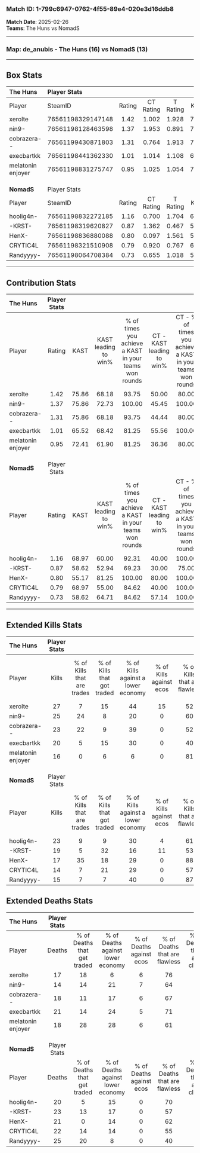 ### Match ID: 1-799c6947-0762-4f55-89e4-020e3d16ddb8  
**Match Date**: 2025-02-26  
**Teams**: The Huns vs NomadS  

---  

### **Map**: de_anubis - The Huns (16) vs NomadS (13)  
---  

## Box Stats  

| **The Huns**      | Player Stats      |        |           |          |       |      |       |         |        |      |     |
| :- | :- | :-: | :-: | :-: | :-: | :-: | :-: | :-: | :-: | :-: | :-: |
| Player            | SteamID           | Rating | CT Rating | T Rating | KAST  | ADR  | Kills | Assists | Deaths | K/D  | HS% |
| xerolte           | 76561198329147148 |  1.42  |   1.002   |  1.928   | 75.86 | 94.7 |  27   |    4    |   17   | 1.59 | 59  |
| nin9-             | 76561198128463598 |  1.37  |   1.953   |  0.891   | 75.86 | 75.8 |  25   |    6    |   14   | 1.79 | 20  |
| cobrazera--       | 76561199430871803 |  1.31  |   0.764   |  1.913   | 75.86 | 96.7 |  23   |   10    |   18   | 1.28 | 60  |
| execbartkk        | 76561198441362330 |  1.01  |   1.014   |  1.108   | 65.52 | 75.8 |  20   |    4    |   21   | 0.95 | 75  |
| melatonin enjoyer | 76561198831275747 |  0.95  |   1.025   |  1.054   | 72.41 | 61.3 |  16   |    4    |   18   | 0.89 | 75  |
|                   |                   |        |           |          |       |      |       |         |        |      |     |
|                   |                   |        |           |          |       |      |       |         |        |      |     |
|                   |                   |        |           |          |       |      |       |         |        |      |     |
| **NomadS**        | Player Stats      |        |           |          |       |      |       |         |        |      |     |
| Player            | SteamID           | Rating | CT Rating | T Rating | KAST  | ADR  | Kills | Assists | Deaths | K/D  | HS% |
| hoolig4n-         | 76561198832272185 |  1.16  |   0.700   |  1.704   | 68.97 | 83.6 |  23   |    4    |   20   | 1.15 | 39  |
| -KRST-            | 76561198319620827 |  0.87  |   1.362   |  0.467   | 58.62 | 70.8 |  19   |    4    |   23   | 0.83 | 68  |
| HenX-             | 76561198836880088 |  0.80  |   0.097   |  1.561   | 55.17 | 64.0 |  17   |    4    |   21   | 0.81 | 41  |
| CRYTIC4L          | 76561198321510908 |  0.79  |   0.920   |  0.767   | 68.97 | 60.3 |  14   |    5    |   22   | 0.64 | 50  |
| Randyyyy-         | 76561198064708384 |  0.73  |   0.655   |  1.018   | 58.62 | 70.6 |  15   |    8    |   25   | 0.60 | 80  |
---  

## Contribution Stats  

| **The Huns**      | Player Stats |       |                      |                                                        |                           |                                                             |                          |                                                            |
| :- | :-: | :-: | :-: | :-: | :-: | :-: | :-: | :-: |
| Player            |    Rating    | KAST  | KAST leading to win% | % of times you achieve a KAST in your teams won rounds | CT - KAST leading to win% | CT - % of times you achieve a KAST in your teams won rounds | T - KAST leading to win% | T - % of times you achieve a KAST in your teams won rounds |
| xerolte           |     1.42     | 75.86 |        68.18         |                         93.75                          |           50.00           |                            80.00                            |          78.57           |                           100.00                           |
| nin9-             |     1.37     | 75.86 |        72.73         |                         100.00                         |           45.45           |                           100.00                            |          100.00          |                           100.00                           |
| cobrazera--       |     1.31     | 75.86 |        68.18         |                         93.75                          |           44.44           |                            80.00                            |          84.62           |                           100.00                           |
| execbartkk        |     1.01     | 65.52 |        68.42         |                         81.25                          |           55.56           |                           100.00                            |          80.00           |                           72.73                            |
| melatonin enjoyer |     0.95     | 72.41 |        61.90         |                         81.25                          |           36.36           |                            80.00                            |          90.00           |                           81.82                            |
|                   |              |       |                      |                                                        |                           |                                                             |                          |                                                            |
|                   |              |       |                      |                                                        |                           |                                                             |                          |                                                            |
|                   |              |       |                      |                                                        |                           |                                                             |                          |                                                            |
| **NomadS**        | Player Stats |       |                      |                                                        |                           |                                                             |                          |                                                            |
| Player            |    Rating    | KAST  | KAST leading to win% | % of times you achieve a KAST in your teams won rounds | CT - KAST leading to win% | CT - % of times you achieve a KAST in your teams won rounds | T - KAST leading to win% | T - % of times you achieve a KAST in your teams won rounds |
| hoolig4n-         |     1.16     | 68.97 |        60.00         |                         92.31                          |           40.00           |                           100.00                            |          80.00           |                           88.89                            |
| -KRST-            |     0.87     | 58.62 |        52.94         |                         69.23                          |           30.00           |                            75.00                            |          85.71           |                           66.67                            |
| HenX-             |     0.80     | 55.17 |        81.25         |                         100.00                         |           80.00           |                           100.00                            |          81.82           |                           100.00                           |
| CRYTIC4L          |     0.79     | 68.97 |        55.00         |                         84.62                          |           40.00           |                           100.00                            |          70.00           |                           77.78                            |
| Randyyyy-         |     0.73     | 58.62 |        64.71         |                         84.62                          |           57.14           |                           100.00                            |          70.00           |                           77.78                            |
---  

## Extended Kills Stats  

| **The Huns**      | Player Stats |                            |                            |                                    |                         |                              |                                 |                                       |                    |           |
| :- | :-: | :-: | :-: | :-: | :-: | :-: | :-: | :-: | :-: | :-: |
| Player            |    Kills     | % of Kills that are trades | % of Kills that got traded | % of Kills against a lower economy | % of Kills against ecos | % of Kills that are flawless | % of Kills that are close duels | % of Kills that are assisted by flash | Pistol Round Kills | AWP Kills |
| xerolte           |      27      |             7              |             15             |                 44                 |           15            |              52              |                4                |                   4                   |         0          |     2     |
| nin9-             |      25      |             24             |             8              |                 20                 |            0            |              60              |                0                |                   0                   |         13         |     1     |
| cobrazera--       |      23      |             22             |             9              |                 39                 |            0            |              52              |                0                |                   0                   |         1          |     0     |
| execbartkk        |      20      |             5              |             15             |                 30                 |            0            |              40              |                5                |                  25                   |         0          |     2     |
| melatonin enjoyer |      16      |             0              |             6              |                 6                  |            0            |              81              |                6                |                   0                   |         0          |     1     |
|                   |              |                            |                            |                                    |                         |                              |                                 |                                       |                    |           |
|                   |              |                            |                            |                                    |                         |                              |                                 |                                       |                    |           |
|                   |              |                            |                            |                                    |                         |                              |                                 |                                       |                    |           |
| **NomadS**        | Player Stats |                            |                            |                                    |                         |                              |                                 |                                       |                    |           |
| Player            |    Kills     | % of Kills that are trades | % of Kills that got traded | % of Kills against a lower economy | % of Kills against ecos | % of Kills that are flawless | % of Kills that are close duels | % of Kills that are assisted by flash | Pistol Round Kills | AWP Kills |
| hoolig4n-         |      23      |             9              |             9              |                 30                 |            4            |              61              |                0                |                   4                   |         10         |     0     |
| -KRST-            |      19      |             5              |             32             |                 16                 |           11            |              53              |               11                |                   0                   |         0          |     1     |
| HenX-             |      17      |             35             |             18             |                 29                 |            0            |              88              |                0                |                   0                   |         0          |     4     |
| CRYTIC4L          |      14      |             7              |             21             |                 29                 |            0            |              57              |                7                |                   0                   |         0          |     0     |
| Randyyyy-         |      15      |             7              |             7              |                 40                 |            0            |              87              |                0                |                   0                   |         0          |     4     |
## Extended Deaths Stats  

| **The Huns**      | Player Stats |                             |                                   |                          |                               |                            |                           |               |
| :- | :-: | :-: | :-: | :-: | :-: | :-: | :-: | :-: |
| Player            |    Deaths    | % of Deaths that get traded | % of Deaths against lower economy | % of Deaths against ecos | % of Deaths that are flawless | % of Deaths that are close | % of Deaths while blinded | Deaths to AWP |
| xerolte           |      17      |             18              |                 6                 |            6             |              76               |             0              |             6             |       4       |
| nin9-             |      14      |             14              |                21                 |            7             |              64               |             0              |             0             |       0       |
| cobrazera--       |      18      |             11              |                17                 |            6             |              67               |             6              |             0             |       2       |
| execbartkk        |      21      |             14              |                24                 |            5             |              71               |             5              |             0             |       3       |
| melatonin enjoyer |      18      |             28              |                28                 |            6             |              61               |             6              |             0             |       1       |
|                   |              |                             |                                   |                          |                               |                            |                           |               |
|                   |              |                             |                                   |                          |                               |                            |                           |               |
|                   |              |                             |                                   |                          |                               |                            |                           |               |
| **NomadS**        | Player Stats |                             |                                   |                          |                               |                            |                           |               |
| Player            |    Deaths    | % of Deaths that get traded | % of Deaths against lower economy | % of Deaths against ecos | % of Deaths that are flawless | % of Deaths that are close | % of Deaths while blinded | Deaths to AWP |
| hoolig4n-         |      20      |              5              |                15                 |            0             |              70               |             0              |             5             |       3       |
| -KRST-            |      23      |             13              |                17                 |            0             |              57               |             4              |             0             |       4       |
| HenX-             |      21      |              0              |                14                 |            0             |              62               |             0              |            10             |       3       |
| CRYTIC4L          |      22      |             14              |                14                 |            0             |              55               |             0              |             9             |       3       |
| Randyyyy-         |      25      |             20              |                 8                 |            0             |              40               |             8              |             4             |       1       |
